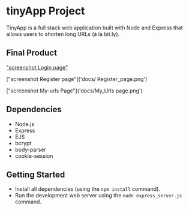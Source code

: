 # tinyApp Project

TinyApp is a full stack web application built with Node and Express that allows users to shorten long URLs (à la bit.ly).

## Final Product

["screenshot Login page"]('https://github.com/Path-may1/tinyapp-/blob/master/docs/%20Login_%20page.png')

["screenshot Register page"]('docs/ Register_page.png')

["screenshot My-urls Page"]('docs/My_Urls page.png')

## Dependencies

- Node.js
- Express
- EJS
- bcrypt
- body-parser
- cookie-session

## Getting Started

- Install all dependencies (using the `npm install` command).
- Run the development web server using the `node express_server.js` command.

